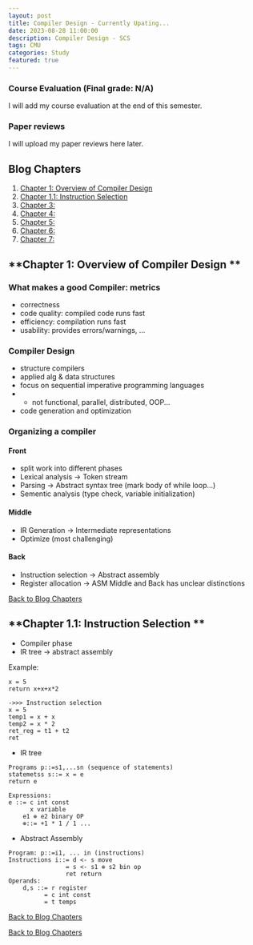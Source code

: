 ```yaml
---
layout: post
title: Compiler Design - Currently Upating...
date: 2023-08-28 11:00:00
description: Compiler Design - SCS
tags: CMU
categories: Study
featured: true
---
```


### Course Evaluation (Final grade: N/A)
I will add my course evaluation at the end of this semester.
### Paper reviews
I will upload my paper reviews here later.

## **Blog Chapters**
1. [Chapter 1: Overview of Compiler Design](#topic-1)
2. [Chapter 1.1: Instruction Selection](#topic-2)
3. [Chapter 3: ](#topic-3)
4. [Chapter 4: ](#topic-4)
5. [Chapter 5: ](#topic-5)
6. [Chapter 6: ](#topic-6)
7. [Chapter 7: ](#topic-7)



## **Chapter 1: Overview of Compiler Design ** <a name="topic-1"></a>



### What makes a good Compiler: metrics
- correctness
- code quality: compiled code runs fast
- efficiency: compilation runs fast
- usability: provides errors/warnings, ...

### Compiler Design
- structure compilers
- applied alg & data structures
- focus on sequential imperative programming languages 
- - not functional, parallel, distributed, OOP...
- code generation and optimization

### Organizing a compiler
#### Front
- split work into different phases
- Lexical analysis -> Token stream
- Parsing -> Abstract syntax tree (mark body of while loop...)
- Sementic analysis (type check, variable initialization)

#### Middle
- IR Generation -> Intermediate representations
- Optimize (most challenging)

#### Back
- Instruction selection -> Abstract assembly
- Register allocation -> ASM
Middle and Back has unclear distinctions

[Back to Blog Chapters](#blog-chapters)
## **Chapter 1.1: Instruction Selection ** <a name="topic-2"></a>
- Compiler phase
- IR tree -> abstract assembly

Example: 
```
x = 5
return x+x+x*2

->>> Instruction selection
x = 5
temp1 = x + x 
temp2 = x * 2
ret_reg = t1 + t2
ret
```
- IR tree
```
Programs p::=s1,...sn (sequence of statements)
statemetss s::= x = e 
return e

Expressions:
e ::= c int const
      x variable
    e1 ⊕ e2 binary OP
    ⊕::= +1 * 1 / 1 ...
```

- Abstract Assembly
```
Program: p::=i1, ... in (instructions)
Instructions i::= d <- s move
                = s <- s1 ⊕ s2 bin op
                ret return
Operands:
    d,s ::= r register
          = c int const
          = t temps

```


[Back to Blog Chapters](#blog-chapters)





[Back to Blog Chapters](#blog-chapters)

